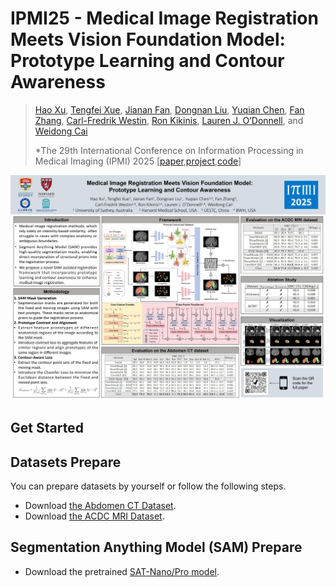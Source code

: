 # IPMI25 - Medical Image Registration Meets Vision Foundation Model: Prototype Learning and Contour Awareness
>[Hao Xu](https://haoxu0507.github.io/), [Tengfei Xue](https://scholar.google.com/citations?user=VNalyUQAAAAJ&hl=en), [Jianan Fan](), [Dongnan Liu](https://www.researchgate.net/profile/Dongnan-Liu), [Yuqian Chen](https://scholar.google.com/citations?user=1RO71vMAAAAJ&hl=zh-CN), [Fan Zhang](https://scholar.harvard.edu/fanzhang), [Carl-Fredrik Westin](https://brighamandwomens.theopenscholar.com/lmi/people/carl-fredrik-westin), [Ron Kikinis](https://brighamandwomens.theopenscholar.com/lmi/people/ron-kikinis-md), [Lauren J. O’Donnell](https://scholar.harvard.edu/laurenjodonnell/biocv), and [Weidong Cai](https://weidong-tom-cai.github.io/) 
>
>*The 29th International Conference on Information Processing in Medical Imaging (IPMI) 2025 [[paper](https://arxiv.org/abs/2502.11440),[project](https://arxiv.org/abs/2502.11440),[code](https://github.com/HaoXu0507/ISBI2023-One-Shot-WM-Tract-Segmentation)]


![Poster](/Poster.jpg)

## Get Started

## Datasets Prepare
You can prepare datasets by yourself or follow the following steps.
* Download [the Abdomen CT Dataset](https://learn2reg.grand-challenge.org/Datasets/).
* Download [the ACDC MRI Dataset](https://www.creatis.insa-lyon.fr/Challenge/acdc/databases.html).

## Segmentation Anything Model (SAM) Prepare
* Download the pretrained [SAT-Nano/Pro model](https://github.com/zhaoziheng/SAT).
